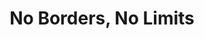 ---
blurb: <p class="lead">Here is Allonsy!</p>
description: 
greeting: You know [best!](https://bluthipsum.com)
title: No Borders, No Limits
---